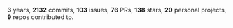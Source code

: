 **3** years, **2132** commits, **103** issues, **76** PRs, **138** stars, **20** personal projects, **9** repos contributed to.
